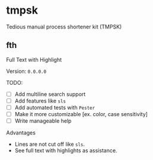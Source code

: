 # tmpsk

Tedious manual process shortener kit (TMPSK)

## fth 

Full Text with Highlight

Version: `0.0.0.0`

TODO:
- [ ] Add multiline search support
- [ ] Add features like `sls`
- [ ] Add automated tests with `Pester`
- [ ] Make it more customizable [ex. color, case sensitivity]
- [ ] Write manageable help

Advantages
- Lines are not cut off like `sls`.
- See full text with highlights as assistance.
